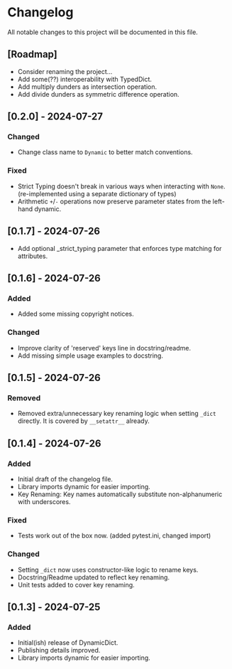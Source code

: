 # Changelog

All notable changes to this project will be documented in this file.

## [Roadmap]
- Consider renaming the project...
- Add some(??) interoperability with TypedDict.
- Add multiply dunders as intersection operation.
- Add divide dunders as symmetric difference operation.

## [0.2.0]  - 2024-07-27
### Changed
- Change class name to `Dynamic` to better match conventions.

### Fixed
- Strict Typing doesn't break in various ways when interacting with `None`. (re-implemented using a separate dictionary of types)
- Arithmetic `+`/`-` operations now preserve parameter states from the left-hand dynamic.

## [0.1.7] - 2024-07-26
- Add optional _strict_typing parameter that enforces type matching for attributes.

## [0.1.6] - 2024-07-26
### Added
- Added some missing copyright notices.

### Changed
- Improve clarity of 'reserved' keys line in docstring/readme.
- Add missing simple usage examples to docstring.

## [0.1.5] - 2024-07-26
### Removed
- Removed extra/unnecessary key renaming logic when setting `_dict` directly. It is covered by `__setattr__` already.

## [0.1.4] - 2024-07-26
### Added
- Initial draft of the changelog file.
- Library imports dynamic for easier importing.
- Key Renaming: Key names automatically substitute non-alphanumeric with underscores.

### Fixed
- Tests work out of the box now. (added pytest.ini, changed import)

### Changed
- Setting `_dict` now uses constructor-like logic to rename keys.
- Docstring/Readme updated to reflect key renaming.
- Unit tests added to cover key renaming.

## [0.1.3] - 2024-07-25
### Added
- Initial(ish) release of DynamicDict.
- Publishing details improved.
- Library imports dynamic for easier importing.